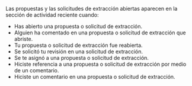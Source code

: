 Las propuestas y las solicitudes de extracción abiertas aparecen en la sección de actividad reciente cuando:
- Has abierto una propuesta o solicitud de extracción.
- Alguien ha comentado en una propuesta o solicitud de extracción que abriste.
- Tu propuesta o solicitud de extracción fue reabierta.
- Se solicitó tu revisión en una solicitud de extracción.
- Se te asignó a una propuesta o solicitud de extracción.
- Hiciste referencia a una propuesta o solicitud de extracción por medio de un comentario.
- Hiciste un comentario en una propuesta o solicitud de extracción.
